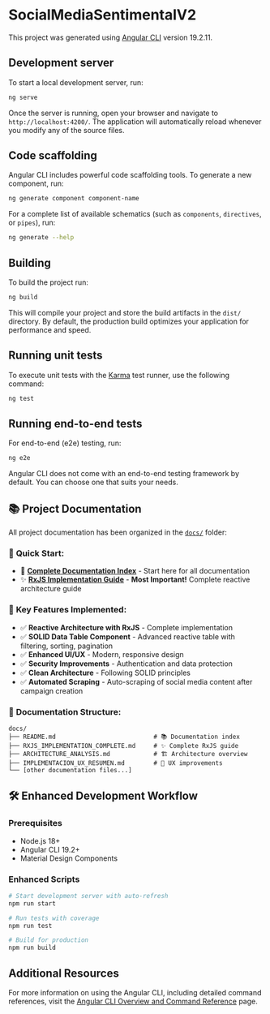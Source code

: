 # SocialMediaSentimentalV2

This project was generated using [Angular CLI](https://github.com/angular/angular-cli) version 19.2.11.

## Development server

To start a local development server, run:

```bash
ng serve
```

Once the server is running, open your browser and navigate to `http://localhost:4200/`. The application will automatically reload whenever you modify any of the source files.

## Code scaffolding

Angular CLI includes powerful code scaffolding tools. To generate a new component, run:

```bash
ng generate component component-name
```

For a complete list of available schematics (such as `components`, `directives`, or `pipes`), run:

```bash
ng generate --help
```

## Building

To build the project run:

```bash
ng build
```

This will compile your project and store the build artifacts in the `dist/` directory. By default, the production build optimizes your application for performance and speed.

## Running unit tests

To execute unit tests with the [Karma](https://karma-runner.github.io) test runner, use the following command:

```bash
ng test
```

## Running end-to-end tests

For end-to-end (e2e) testing, run:

```bash
ng e2e
```

Angular CLI does not come with an end-to-end testing framework by default. You can choose one that suits your needs.

## 📚 Project Documentation

All project documentation has been organized in the [`docs/`](./docs/) folder:

### 🎯 **Quick Start:**
- 📖 **[Complete Documentation Index](./docs/README.md)** - Start here for all documentation
- ✨ **[RxJS Implementation Guide](./docs/RXJS_IMPLEMENTATION_COMPLETE.md)** - **Most Important!** Complete reactive architecture guide

### 🚀 **Key Features Implemented:**
- ✅ **Reactive Architecture with RxJS** - Complete implementation
- ✅ **SOLID Data Table Component** - Advanced reactive table with filtering, sorting, pagination
- ✅ **Enhanced UI/UX** - Modern, responsive design
- ✅ **Security Improvements** - Authentication and data protection
- ✅ **Clean Architecture** - Following SOLID principles
- ✅ **Automated Scraping** - Auto-scraping of social media content after campaign creation

### 📂 **Documentation Structure:**
```
docs/
├── README.md                           # 📚 Documentation index
├── RXJS_IMPLEMENTATION_COMPLETE.md     # ✨ Complete RxJS guide
├── ARCHITECTURE_ANALYSIS.md            # 🏗️ Architecture overview
├── IMPLEMENTACION_UX_RESUMEN.md        # 🎨 UX improvements
└── [other documentation files...]
```

## 🛠️ **Enhanced Development Workflow**

### Prerequisites
- Node.js 18+
- Angular CLI 19.2+
- Material Design Components

### Enhanced Scripts
```bash
# Start development server with auto-refresh
npm run start

# Run tests with coverage
npm run test

# Build for production
npm run build
```

## Additional Resources

For more information on using the Angular CLI, including detailed command references, visit the [Angular CLI Overview and Command Reference](https://angular.dev/tools/cli) page.
